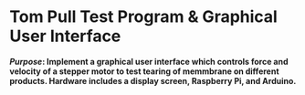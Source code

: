 # Tom Pull Test Program & Graphical User Interface

__*Purpose*: Implement a graphical user interface which controls force and velocity of a stepper motor to test tearing of memmbrane on different products. Hardware includes a display screen, Raspberry Pi, and Arduino.__

